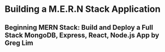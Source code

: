# Building a M.E.R.N Stack Application
## Beginning MERN Stack: Build and Deploy a Full Stack MongoDB, Express, React, Node.js App by Greg Lim
